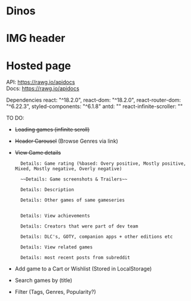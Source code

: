 # Dinos

# IMG header

# Hosted page

API: https://rawg.io/apidocs  
Docs: https://rawg.io/apidocs

Dependencies
react: "^18.2.0",
react-dom: "^18.2.0",
react-router-dom: "^6.22.3",
styled-components: "^6.1.8"
antd: ""
react-infinite-scroller: ""

TO DO:

- ~~Loading games (infinite scroll)~~

- ~~Header Carousel~~ (Browse Genres via link)

- ~~View Game details~~

        Details: Game rating (%based: Overy positive, Mostly positive, Mixed, Mostly negative, Overly negative)

        ~~Details: Game screenshots & Trailers~~

        Details: Description

        Details: Other games of same gameseries


        Details: View achievements

        Details: Creators that were part of dev team

        Details: DLC's, GOTY, companion apps + other editions etc

        Details: View related games

        Details: most recent posts from subreddit

- Add game to a Cart or Wishlist (Stored in LocalStorage)

- Search games by (title)

- Filter (Tags, Genres, Popularity?)
